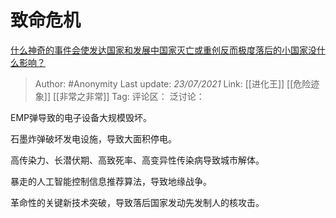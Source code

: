 # 致命危机
[什么神奇的事件会使发达国家和发展中国家灭亡或重创反而极度落后的小国家没什么影响？](https://www.zhihu.com/question/407386329/answer/1365761532)
> Author: #Anonymity
> Last update: *23/07/2021*
> Link: [[进化王]] [[危险迹象]] [[非常之非常]]
> Tag:
> 评论区：
> 泛讨论：

EMP弹导致的电子设备大规模毁坏。

石墨炸弹破坏发电设施，导致大面积停电。

高传染力、长潜伏期、高致死率、高变异性传染病导致城市解体。

暴走的人工智能控制信息推荐算法，导致地缘战争。

革命性的关键新技术突破，导致落后国家发动先发制人的核攻击。
